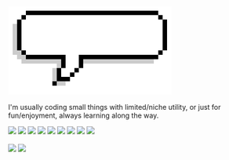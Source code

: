 ![Welcome Gif](./resources/welcome_gif_github.gif)

<!-- <p align=center><h1> spookyboogy </h1></p> -->

I'm usually coding small things with limited/niche utility, or just for fun/enjoyment, always learning along the way.   

<p>
  <img src="https://img.shields.io/badge/Python-3776AB?style=for-the-badge&logo=python&logoColor=white" />
  <img src="https://img.shields.io/badge/Jupyter-636262?style=for-the-badge&logo=jupyter&logoColor=F37626" />
  <img src="https://img.shields.io/badge/Google Colab-0c7cbc?style=for-the-badge&logo=googlecolab&logoColor=#F9AB00" />
  <img src="https://img.shields.io/badge/Kaggle-035a7d?style=for-the-badge&logo=kaggle&logoColor=white" />

  <img src="https://img.shields.io/badge/JavaScript-323330?style=for-the-badge&logo=javascript&logoColor=F7DF1E" />
  <img src="https://img.shields.io/badge/jQuery-0769AD?style=for-the-badge&logo=jquery&logoColor=white" />
  <img src="https://img.shields.io/badge/HTML5-E34F26?style=for-the-badge&logo=html5&logoColor=white" />
  <img src="https://img.shields.io/badge/CSS3-1572B6?style=for-the-badge&logo=css3&logoColor=white" />
  <img src="https://img.shields.io/badge/json-5E5C5C?style=for-the-badge&logo=json&logoColor=white" />
  <br> </br>

  <img src="https://img.shields.io/badge/Bash-1f425f?style=for-the-badge&logo=gnubash&logoColor=white" />
  <img src="https://img.shields.io/badge/Linux-FCC624?style=for-the-badge&logo=linux&logoColor=black" />
</p>

<!--
**spookyboogy/spookyboogy** is a ✨ _special_ ✨ repository because its `README.md` (this file) appears on your GitHub profile.

Here are some ideas to get you started:

- 🔭 I’m currently working on ...
- 🌱 I’m currently learning ...
- 👯 I’m looking to collaborate on ...
- 🤔 I’m looking for help with ...
- 💬 Ask me about ...
- 📫 How to reach me: ...
- 😄 Pronouns: ...
- ⚡ Fun fact: ...
-->
